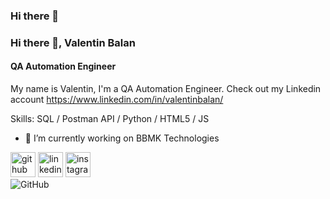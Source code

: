 ### Hi there 👋
### Hi there 👋, Valentin Balan
#### QA Automation Engineer


My name is Valentin, I'm a QA Automation Engineer. Check out my Linkedin account https://www.linkedin.com/in/valentinbalan/

Skills: SQL / Postman API / Python / HTML5 / JS

- 🔭 I’m currently working on BBMK Technologies  


[<img src='https://cdn.jsdelivr.net/npm/simple-icons@3.0.1/icons/github.svg' alt='github' height='40'>](https://github.com/ValentinBalan)  [<img src='https://cdn.jsdelivr.net/npm/simple-icons@3.0.1/icons/linkedin.svg' alt='linkedin' height='40'>](https://www.linkedin.com/in/valentinbalan/)  [<img src='https://cdn.jsdelivr.net/npm/simple-icons@3.0.1/icons/instagram.svg' alt='instagram' height='40'>](https://www.instagram.com/valyck90/)  
![GitHub](https://img.shields.io/badge/github-%23121011.svg?style=for-the-badge&logo=github&logoColor=white)

